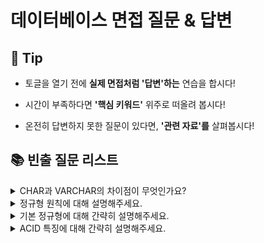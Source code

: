 # 데이터베이스 면접 질문 & 답변

## 🎁 Tip

- 토글을 열기 전에 **실제 면접처럼 '답변'하는** 연습을 합시다!

- 시간이 부족하다면 **'핵심 키워드'** 위주로 떠올려 봅시다!

- 온전히 답변하지 못한 질문이 있다면, **'관련 자료'를** 살펴봅시다!

## 📚 빈출 질문 리스트

<details>
<summary> CHAR과 VARCHAR의 차이점이 무엇인가요? </summary>

### 👨🏻‍💻 **답변**

```
CHAR과 VARCHAR 모두 수를 입력받아 몇 자까지 입력받을지를 정할 수 있습니다.
하지만 CHAR의 경우 테이블을 생성할 때 선언된 길이로 고정되며 레코드를 저장할 때 무조건 선언한 길이 값으로 고정해서 저장됩니다.
반명 VARCHAR의 경우 가변 길이 문자열로 입력된 데이터에 따라 용량을 가변시켜 저장합니다.
따라서 CHAR은 유동적이지 않은 길이를 가진 데이터의 경우 효율적이고 VARCHAR의 경우 유동적인 길이를 가진 데이터를 저장할 때 효율적입니다.
```

### 🎯 **핵심 키워드**

```
가변 길이 문자열, 고정 길이 문자열
```

### 📔 **관련 자료**

- 1. [데이터베이스의 기본](1.%20데이터베이스의%20기본.md)

</details>

<details>
<summary> 정규형 원칙에 대해 설명해주세요. </summary>

### 👨🏻‍💻 **답변**

```
정규형 원칙은 다음과 같이 설명할 수 있습니다.
첫번째로 분해로 인한 정보 손실이 발생하지 않아야 하며 분해된 테이블을 조인하면 복원이 가능해야 합니다.
두번째는 분해하면 분해할수록 데이터의 중복성을 감소시켜야 합니다.
마지막으로 독립적인 관계는 별개의 테이블로 표현해야 합니다.
앞서 말씀드린 정규형 원칙을 기반으로 정규형을 만들어 가게 됩니다.
```

### 🎯 **핵심 키워드**

```
분해, 데이터 중복성 감소, 독립적인 관계
```

### 📔 **관련 자료**

- [ERD와 정규화 과정](2.%20ERD와%20정규화%20과정.md)

</details>

<details>
<summary> 기본 정규형에 대해 간략히 설명해주세요. </summary>

### 👨🏻‍💻 **답변**

```
기본 정규형은 제1정규형, 제2정규형, 제3정규형, 보이스코드 정규형으로 나누어져 있습니다.
제1정규형은 모든 도메인이 원자값만으로 구성되어있는 것을 뜻합니다.
제2정규형은 제1정규형이며 부분 함수의 종속성을 제거한 형태를 말합니다.
제3정규형은 제2정규형이며 기본키가 아닌 모든 속성이 이행적 함수 종속을 만족하지 않는 형태를 말합니다.
보이스코드 정규형은 제3정규형이고, 모든 결정자가 후보키인 상태를 말합니다.
정규형을 높인다고 무조건적으로 좋은 것은 아니며 오히려 성능이 나빠질 수도 있으므로 상황에 따라 알맞은 테이블 정규형 수준을 정해야 합니다.
```

### 🎯 **핵심 키워드**

```
제1정규형, 제2정규형, 제3정규형, 보이스코드 정규형, 원자값, 부분 함수 종속성, 이행적 함수 종속, 결정자
```

### 📔 **관련 자료**

- [ERD와 정규화 과정](2.%20ERD와%20정규화%20과정.md)

</details>

<details>
<summary> ACID 특징에 대해 간략히 설명해주세요. </summary>

### 👨🏻‍💻 **답변**

```
ACID 특징은 트랜잭션이 갖는 특징을 말합니다.
ACID 특징에 해당하는 특징은 원자성, 일관성, 독립성, 지속성이 있습니다.
원자성은 트랜잭션과 관련된 일이 모두 수행되었거나 되지 않았거나를 보장하는 특징입니다.
일관성은 작업처리 결과는 항상 일관성이 있어야 한다는 특징입니다.
격리성은 트랜잭션 수행 시 다른 트랜잭션의 작업이 끼어들지 못하도록 보장한다는 특징입니다.
마지막으로 지속성은 성공적으로 수행된 트랜잭션은 영원히 반영되어야 한다는 특징입니다.
```

### 🎯 **핵심 키워드**

```
원자성, 일관성, 격리성, 지속성, 트랜잭션
```

### 📔 **관련 자료**

- [트랜잭션과 무결성](3.%20트랜잭션과%20무결성.md)

</details>